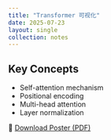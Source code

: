```yaml
---
title: "Transformer 可视化"
date: 2025-07-23
layout: single
collection: notes
---
```


## Key Concepts

- Self-attention mechanism
- Positional encoding
- Multi-head attention
- Layer normalization

📎 [Download Poster (PDF)](/files/paper1.pdf)
